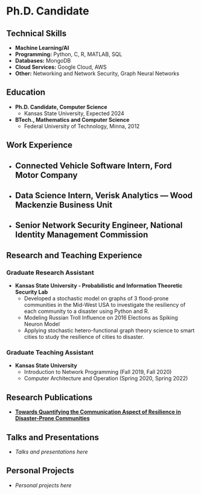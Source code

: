 # Ph.D. Candidate

## Technical Skills
- **Machine Learning/AI**
- **Programming:** Python, C, R, MATLAB, SQL
- **Databases:** MongoDB
- **Cloud Services:** Google Cloud, AWS
- **Other:** Networking and Network Security, Graph Neural Networks

## Education
- **Ph.D. Candidate, Computer Science**
  - Kansas State University, Expected 2024
- **BTech., Mathematics and Computer Science**
  - Federal University of Technology, Minna, 2012

## Work Experience
- **Connected Vehicle Software Intern, Ford Motor Company**
  - 
- **Data Science Intern, Verisk Analytics — Wood Mackenzie Business Unit**
  - 
- **Senior Network Security Engineer, National Identity Management Commission**
  - 

## Research and Teaching Experience
### Graduate Research Assistant
- **Kansas State University - Probabilistic and Information Theoretic Security Lab**
  - Developed a stochastic model on graphs of 3 flood-prone communities in the Mid-West USA to investigate the resiliency of each community to a disaster using Python and R.
  - Modeling Russian Troll Influence on 2016 Elections as Spiking Neuron Model
  - Applying stochastic hetero-functional graph theory science to smart cities to study the resilience of cities to disaster.

### Graduate Teaching Assistant
- **Kansas State University**
  - Introduction to Network Programming (Fall 2019, Fall 2020)
  - Computer Architecture and Operation (Spring 2020, Spring 2022)

## Research Publications
- **[Towards Quantifying the Communication Aspect of Resilience in Disaster-Prone Communities](https://www.nature.com/articles/s41598-024-59192-3)**

## Talks and Presentations
- *Talks and presentations here*

## Personal Projects
- *Personal projects here*

